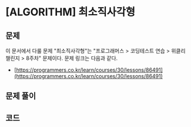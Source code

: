 # \[ALGORITHM\] 최소직사각형

## 문제

이 문서에서 다룰 문제 "최소직사각형"는 "프로그래머스 > 코딩테스트 연습 > 위클리 챌린지 > 8주차" 문제이다. 문제 링크는 다음과 같다.

* [https://programmers.co.kr/learn/courses/30/lessons/86491](https://programmers.co.kr/learn/courses/30/lessons/86491)

## 문제 풀이


## 코드

```python
```